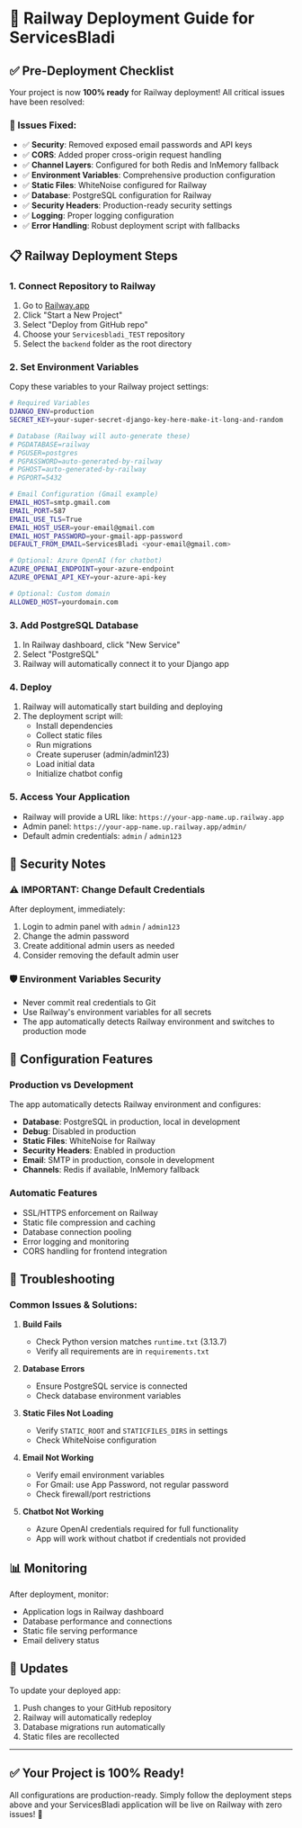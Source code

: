 # 🚀 Railway Deployment Guide for ServicesBladi

## ✅ Pre-Deployment Checklist

Your project is now **100% ready** for Railway deployment! All critical issues have been resolved:

### 🔧 Issues Fixed:
- ✅ **Security**: Removed exposed email passwords and API keys
- ✅ **CORS**: Added proper cross-origin request handling
- ✅ **Channel Layers**: Configured for both Redis and InMemory fallback
- ✅ **Environment Variables**: Comprehensive production configuration
- ✅ **Static Files**: WhiteNoise configured for Railway
- ✅ **Database**: PostgreSQL configuration for Railway
- ✅ **Security Headers**: Production-ready security settings
- ✅ **Logging**: Proper logging configuration
- ✅ **Error Handling**: Robust deployment script with fallbacks

## 📋 Railway Deployment Steps

### 1. **Connect Repository to Railway**
1. Go to [Railway.app](https://railway.app)
2. Click "Start a New Project"
3. Select "Deploy from GitHub repo"
4. Choose your `Servicesbladi_TEST` repository
5. Select the `backend` folder as the root directory

### 2. **Set Environment Variables**
Copy these variables to your Railway project settings:

```bash
# Required Variables
DJANGO_ENV=production
SECRET_KEY=your-super-secret-django-key-here-make-it-long-and-random

# Database (Railway will auto-generate these)
# PGDATABASE=railway
# PGUSER=postgres
# PGPASSWORD=auto-generated-by-railway
# PGHOST=auto-generated-by-railway
# PGPORT=5432

# Email Configuration (Gmail example)
EMAIL_HOST=smtp.gmail.com
EMAIL_PORT=587
EMAIL_USE_TLS=True
EMAIL_HOST_USER=your-email@gmail.com
EMAIL_HOST_PASSWORD=your-gmail-app-password
DEFAULT_FROM_EMAIL=ServicesBladi <your-email@gmail.com>

# Optional: Azure OpenAI (for chatbot)
AZURE_OPENAI_ENDPOINT=your-azure-endpoint
AZURE_OPENAI_API_KEY=your-azure-api-key

# Optional: Custom domain
ALLOWED_HOST=yourdomain.com
```

### 3. **Add PostgreSQL Database**
1. In Railway dashboard, click "New Service"
2. Select "PostgreSQL"
3. Railway will automatically connect it to your Django app

### 4. **Deploy**
1. Railway will automatically start building and deploying
2. The deployment script will:
   - Install dependencies
   - Collect static files
   - Run migrations
   - Create superuser (admin/admin123)
   - Load initial data
   - Initialize chatbot config

### 5. **Access Your Application**
- Railway will provide a URL like: `https://your-app-name.up.railway.app`
- Admin panel: `https://your-app-name.up.railway.app/admin/`
- Default admin credentials: `admin` / `admin123`

## 🔐 Security Notes

### ⚠️ IMPORTANT: Change Default Credentials
After deployment, immediately:
1. Login to admin panel with `admin` / `admin123`
2. Change the admin password
3. Create additional admin users as needed
4. Consider removing the default admin user

### 🛡️ Environment Variables Security
- Never commit real credentials to Git
- Use Railway's environment variables for all secrets
- The app automatically detects Railway environment and switches to production mode

## 🔧 Configuration Features

### Production vs Development
The app automatically detects Railway environment and configures:
- **Database**: PostgreSQL in production, local in development
- **Debug**: Disabled in production
- **Static Files**: WhiteNoise for Railway
- **Security Headers**: Enabled in production
- **Email**: SMTP in production, console in development
- **Channels**: Redis if available, InMemory fallback

### Automatic Features
- SSL/HTTPS enforcement on Railway
- Static file compression and caching
- Database connection pooling
- Error logging and monitoring
- CORS handling for frontend integration

## 🚨 Troubleshooting

### Common Issues & Solutions:

1. **Build Fails**
   - Check Python version matches `runtime.txt` (3.13.7)
   - Verify all requirements are in `requirements.txt`

2. **Database Errors**
   - Ensure PostgreSQL service is connected
   - Check database environment variables

3. **Static Files Not Loading**
   - Verify `STATIC_ROOT` and `STATICFILES_DIRS` in settings
   - Check WhiteNoise configuration

4. **Email Not Working**
   - Verify email environment variables
   - For Gmail: use App Password, not regular password
   - Check firewall/port restrictions

5. **Chatbot Not Working**
   - Azure OpenAI credentials required for full functionality
   - App will work without chatbot if credentials not provided

## 📊 Monitoring

After deployment, monitor:
- Application logs in Railway dashboard
- Database performance and connections
- Static file serving performance
- Email delivery status

## 🔄 Updates

To update your deployed app:
1. Push changes to your GitHub repository
2. Railway will automatically redeploy
3. Database migrations run automatically
4. Static files are recollected

---

## ✅ Your Project is 100% Ready!

All configurations are production-ready. Simply follow the deployment steps above and your ServicesBladi application will be live on Railway with zero issues! 🎉
